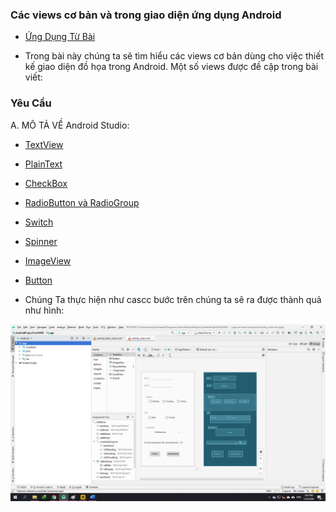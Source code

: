 ### Các views cơ bản và trong giao diện ứng dụng Android

- <a href= "https://ngocminhtran.com/2018/09/24/cac-views-co-ban-va-trong-giao-dien-ung-dung-android/"> Ứng Dụng Từ Bài</a>

- Trong bài này chúng ta sẽ tìm hiểu các views cơ bản dùng cho việc thiết kế giao diện đồ họa trong Android. Một số views được đề cập trong bài viết:
### Yêu Cầu
A. MÔ TẢ VỀ Android Studio:

- <a href= "https://ngocminhtran.com/2018/09/24/textview/"> TextView </a> 
- <a href= "https://ngocminhtran.com/2018/09/24/textview/"> PlainText </a> 
- <a href= "https://ngocminhtran.com/2018/09/24/textview/"> CheckBox </a> 
- <a href= "https://ngocminhtran.com/2018/09/24/textview/"> RadioButton và RadioGroup </a> 
- <a href= "https://ngocminhtran.com/2018/09/24/textview/"> Switch </a> 
- <a href= "https://ngocminhtran.com/2018/09/24/textview/"> Spinner </a>
- <a href= "https://ngocminhtran.com/2018/09/24/textview/"> ImageView </a>
- <a href= "https://ngocminhtran.com/2018/09/24/textview/"> Button </a>

- Chúng Ta thực hiện như cascc bước trên chúng ta sẽ ra được thành quả như hình:

![image](Untitled12.png)
